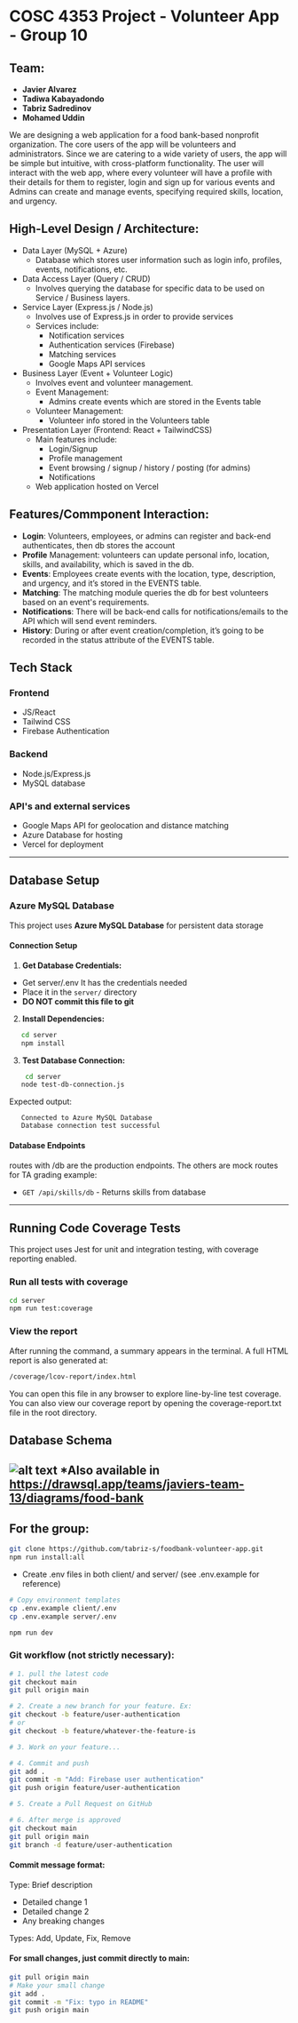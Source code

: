 # COSC 4353 Project - Volunteer App - Group 10

## Team:
- **Javier Alvarez**
- **Tadiwa Kabayadondo**
- **Tabriz Sadredinov**
- **Mohamed Uddin**

We are designing a web application for a food bank-based nonprofit organization. The core users of the app will be volunteers and administrators. Since we are catering to a wide variety of users, the app will be simple but intuitive, with cross-platform functionality. The user will interact with the web app, where every volunteer will have a profile with their details for them to register, login and sign up for various events and Admins can create and manage events, specifying required skills, location, and urgency. 


## High-Level Design / Architecture:

- Data Layer (MySQL + Azure) 
    - Database which stores user information such as login info, profiles, events, notifications, etc. 
- Data Access Layer (Query / CRUD) 
    - Involves querying the database for specific data to be used on Service / Business layers.
- Service Layer (Express.js / Node.js)
    - Involves use of Express.js in order to provide services
    - Services include:
        - Notification services
        - Authentication services (Firebase) 
        - Matching services 
        - Google Maps API services 
- Business Layer (Event + Volunteer Logic)
    - Involves event and volunteer management.
    - Event Management:
        - Admins create events which are stored in the Events table 
    - Volunteer Management:
        - Volunteer info stored in the Volunteers table 
- Presentation Layer (Frontend: React + TailwindCSS)
    - Main features include: 
        - Login/Signup
        - Profile management 
        - Event browsing / signup / history / posting (for admins) 
        - Notifications 
    - Web application hosted on Vercel

## Features/Commponent Interaction:
- **Login**: Volunteers, employees, or admins can register and back-end authenticates, then db stores the account 
- **Profile** Management: volunteers can update personal info, location, skills, and availability, which is saved in the db. 
- **Events**: Employees create events with the location, type, description, and urgency, and it’s stored in the EVENTS table.  
- **Matching**: The matching module queries the db for best volunteers based on an event's requirements. 
- **Notifications**: There will be back-end calls for notifications/emails to the API which will send event reminders.  
- **History**: During or after event creation/completion, it’s going to be recorded in the status attribute of the EVENTS table.

## Tech Stack

### Frontend
- JS/React
- Tailwind CSS
- Firebase Authentication

### Backend
- Node.js/Express.js
- MySQL database

### API's and external services
- Google Maps API for geolocation and distance matching
- Azure Database for hosting
- Vercel for deployment

---

## Database Setup

### Azure MySQL Database

This project uses **Azure MySQL Database** for persistent data storage

#### Connection Setup
1. **Get Database Credentials:**
- Get server/.env It has the credentials needed
- Place it in the `server/` directory
- **DO NOT commit this file to git**

2. **Install Dependencies:**
```bash
   cd server
   npm install
```
3. **Test Database Connection:**
```bash
    cd server
   node test-db-connection.js
```
Expected output:
```
   Connected to Azure MySQL Database
   Database connection test successful
```

#### Database Endpoints
routes with /db are the production endpoints. The others are mock routes for TA grading
example:
- `GET /api/skills/db` - Returns skills from database

---

## Running Code Coverage Tests

This project uses Jest for unit and integration testing, with coverage reporting enabled.

### Run all tests with coverage
```bash
cd server
npm run test:coverage
```
### View the report

After running the command, a summary appears in the terminal.
A full HTML report is also generated at:
```bash
/coverage/lcov-report/index.html
```
You can open this file in any browser to explore line-by-line test coverage.
You can also view our coverage report by opening the coverage-report.txt file in the root directory.

## Database Schema
![alt text](drawSQL-image-export-2025-09-26.png)
*Also available in https://drawsql.app/teams/javiers-team-13/diagrams/food-bank
---
## For the group:

```bash
git clone https://github.com/tabriz-s/foodbank-volunteer-app.git
npm run install:all
```

- Create .env files in both client/ and server/ (see .env.example for reference)
```bash
# Copy environment templates
cp .env.example client/.env
cp .env.example server/.env
```

```bash
npm run dev
```

### Git workflow (not strictly necessary):

```bash
# 1. pull the latest code
git checkout main
git pull origin main

# 2. Create a new branch for your feature. Ex:
git checkout -b feature/user-authentication
# or 
git checkout -b feature/whatever-the-feature-is

# 3. Work on your feature...

# 4. Commit and push
git add .
git commit -m "Add: Firebase user authentication"
git push origin feature/user-authentication

# 5. Create a Pull Request on GitHub

# 6. After merge is approved
git checkout main
git pull origin main
git branch -d feature/user-authentication
```

#### Commit message format:

Type: Brief description
- Detailed change 1
- Detailed change 2
- Any breaking changes

Types: Add, Update, Fix, Remove

#### For small changes, just commit directly to main:

```bash
git pull origin main
# Make your small change
git add .
git commit -m "Fix: typo in README"
git push origin main
```

